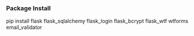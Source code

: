 

### Package Install 
pip install flask flask_sqlalchemy flask_login flask_bcrypt flask_wtf wtforms email_validator

